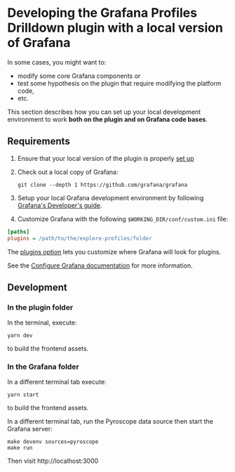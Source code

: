 # Developing the Grafana Profiles Drilldown plugin with a local version of Grafana

In some cases, you might want to:

- modify some core Grafana components or
- test some hypothesis on the plugin that require modifying the platform code,
- etc.

This section describes how you can set up your local development environment to work **both on the plugin and on Grafana code bases**.

## Requirements

1. Ensure that your local version of the plugin is properly [set up](./CONTRIBUTING.md)
2. Check out a local copy of Grafana:

   ```shell
   git clone --depth 1 https://github.com/grafana/grafana
   ```

3. Setup your local Grafana development environment by following [Grafana's Developer's guide](https://github.com/grafana/grafana/blob/HEAD/contribute/developer-guide.md).

4. Customize Grafana with the following `$WORKING_DIR/conf/custom.ini` file:

```ini
[paths]
plugins = /path/to/the/explore-profiles/folder
```

The [plugins option](https://grafana.com/docs/grafana/latest/setup-grafana/configure-grafana/#plugins) lets you customize where Grafana will look for plugins.

See the [Configure Grafana documentation](https://grafana.com/docs/grafana/latest/setup-grafana/configure-grafana/) for more information.

## Development

### In the plugin folder

In the terminal, execute:

```shell
yarn dev
```

to build the frontend assets.

### In the Grafana folder

In a different terminal tab execute:

```shell
yarn start
```

to build the frontend assets.

In a different terminal tab, run the Pyroscope data source then start the Grafana server:

```shell
make devenv sources=pyroscope
make run
```

Then visit http://localhost:3000
